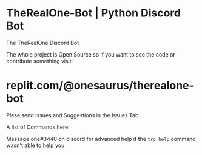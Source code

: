 # TheRealOne-Bot | Python Discord Bot

The TheRealOne Discord Bot

The whole project is Open Source so if you want to see the code or contribute something visit:

# replit.com/@onesaurus/therealone-bot

Plese send Issues and Suggestions in the Issues Tab

A list of Commands here:

Message one#3440 on discord for advanced help if the `tro help` command wasn't able to help you

